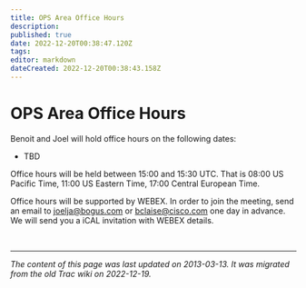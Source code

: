 ```yaml
---
title: OPS Area Office Hours
description: 
published: true
date: 2022-12-20T00:38:47.120Z
tags: 
editor: markdown
dateCreated: 2022-12-20T00:38:43.158Z
---
```


# OPS Area Office Hours

Benoit and Joel will hold office hours on the following dates:

 -   TBD 

Office hours will be held between 15:00 and 15:30 UTC. That is 08:00 US Pacific Time, 11:00 US Eastern Time, 17:00 Central European Time.

Office hours will be supported by WEBEX. In order to join the meeting, send an email to joelja@bogus.com or bclaise@cisco.com one day in advance. We will send you a iCAL invitation with WEBEX details.

&nbsp;
&nbsp;
&nbsp;

---

*The content of this page was last updated on 2013-03-13. It was migrated from the old Trac wiki on 2022-12-19.*